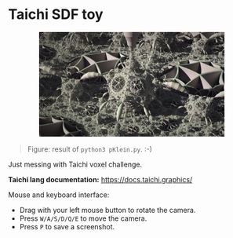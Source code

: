 # <a name="title">Taichi SDF toy</a>

<p align="center">
<img src="demo.jpg" width="75%"></img>
</p>

> Figure: result of `python3 pKlein.py`. :-)

Just messing with Taichi voxel challenge. 

**Taichi lang documentation:** https://docs.taichi.graphics/

Mouse and keyboard interface:

+ Drag with your left mouse button to rotate the camera.
+ Press `W/A/S/D/Q/E` to move the camera.
+ Press `P` to save a screenshot.
